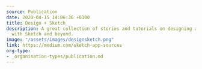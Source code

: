 ```yaml
---
source: Publication
date: 2020-04-15 14:06:36 +0100
title: Design + Sketch
description: A great collection of stories and tutorials on designing and prototyping
  with Sketch and beyond.
image: "/assets/images/designsketch.png"
link: https://medium.com/sketch-app-sources
org-type: 
- _organisation-types/publication.md
---
```


